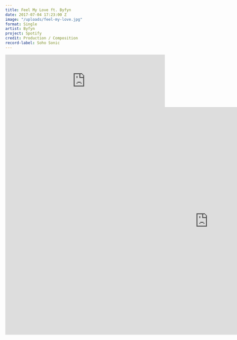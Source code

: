 ```yaml
---
title: Feel My Love ft. Byfyn
date: 2017-07-04 17:23:00 Z
image: "/uploads/feel-my-love.jpg"
format: Single
artist: Byfyn
project: Spotify
credit: Production / Composition
record-label: Soho Sonic
---
```


<iframe width="100%" height="166" scrolling="no" frameborder="no" src="https://w.soundcloud.com/player/?url=https%3A//api.soundcloud.com/tracks/339361625&amp;color=000000&amp;auto_play=false&amp;hide_related=false&amp;show_comments=true&amp;show_user=true&amp;show_reposts=false"></iframe>

<iframe width="1280" height="720" src="https://www.youtube.com/embed/RB10i4pVK1o?rel=0&amp;showinfo=0" frameborder="0" allowfullscreen></iframe>